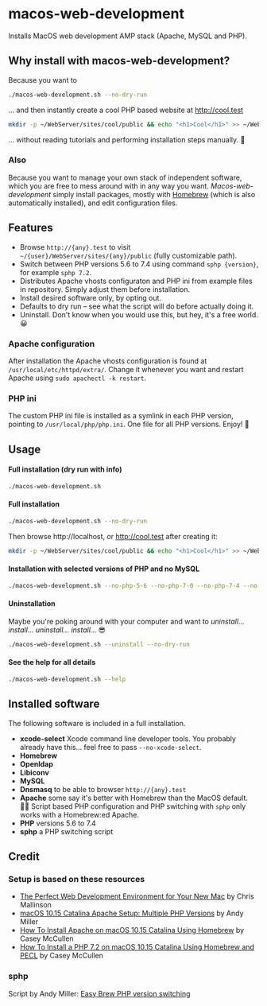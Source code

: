 # macos-web-development

Installs MacOS web development AMP stack (Apache, MySQL and PHP).


## Why install with macos-web-development?

Because you want to

```bash
./macos-web-development.sh --no-dry-run
```

... and then instantly create a cool PHP based website at http://cool.test

```bash
mkdir -p ~/WebServer/sites/cool/public && echo "<h1>Cool</h1>" >> ~/WebServer/sites/cool/public/index.php
```

... without reading tutorials and performing installation steps manually. 🤩

### Also

Because you want to manage your own stack of independent software, which you are free to mess around with in any way you want. *Macos-web-development* simply install packages, mostly with [Homebrew](https://brew.sh) (which is also automatically installed), and edit configuration files.



## Features

- Browse `http://{any}.test` to visit `~/{user}/WebServer/sites/{any}/public` (fully customizable path).
- Switch between PHP versions 5.6 to 7.4 using command `sphp {version}`, for example `sphp 7.2`.
- Distributes Apache vhosts configuraton and PHP ini from example files in repository. Simply adjust them before installation. 
- Install desired software only, by opting out.
- Defaults to dry run – see what the script will do before actually doing it.
- Uninstall. Don't know when you would use this, but hey, it's a free world. 😀

### Apache configuration

After installation the Apache vhosts configuration is found at `/usr/local/etc/httpd/extra/`. Change it whenever you want and restart Apache using `sudo apachectl -k restart`.


### PHP ini

The custom PHP ini file is installed as a symlink in each PHP version, pointing to `/usr/local/php/php.ini`. One file for all PHP versions. Enjoy! 🥳


## Usage

#### Full installation (dry run with info)

```bash
./macos-web-development.sh
```


#### Full installation

```bash
./macos-web-development.sh --no-dry-run
```

Then browse http://localhost, or http://cool.test after creating it:

```bash
mkdir -p ~/WebServer/sites/cool/public && echo "<h1>Cool</h1>" >> ~/WebServer/sites/cool/public/index.html
```


#### Installation with selected versions of PHP and no MySQL

```bash
./macos-web-development.sh --no-php-5-6 --no-php-7-0 --no-php-7-4 --no-mysql --no-dry-run
```


#### Uninstallation

Maybe you're poking around with your computer and want to *uninstall... install... uninstall... install...* 😎

```bash
./macos-web-development.sh --uninstall --no-dry-run
```


#### See the help for all details

```bash
./macos-web-development.sh --help
```


## Installed software

The following software is included in a full installation.

- **xcode-select** Xcode command line developer tools. You probably already have this... feel free to pass `--no-xcode-select`.
- **Homebrew**
- **Openldap**
- **Libiconv**
- **MySQL**
- **Dnsmasq** to be able to browser `http://{any}.test`
- **Apache** some say it's better with Homebrew than the MacOS default. 🤷‍♂️ Script based PHP configuration and PHP switching with `sphp` only works with a Homebrew:ed Apache.
- **PHP** versions 5.6 to 7.4
- **sphp** a PHP switching script


## Credit

### Setup is based on these resources

- [The Perfect Web Development Environment for Your New Mac](https://mallinson.ca/posts/5/the-perfect-web-development-environment-for-your-new-mac) by Chris Mallinson
- [macOS 10.15 Catalina Apache Setup: Multiple PHP Versions](https://getgrav.org/blog/macos-catalina-apache-multiple-php-versions) by Andy Miller
- [How To Install Apache on macOS 10.15 Catalina Using Homebrew](https://medium.com/better-programming/how-to-install-apache-on-macos-10-15-catalina-using-homebrew-78373ad962eb) by Casey McCullen
- [How To Install a PHP 7.2 on macOS 10.15 Catalina Using Homebrew and PECL](https://medium.com/better-programming/how-to-install-a-php-7-2-on-macos-10-15-catalina-using-homebrew-and-pecl-ad5b6c9ffb17) by Casey McCullen

### sphp

Script by Andy Miller: [Easy Brew PHP version switching](https://gist.github.com/rhukster/f4c04f1bf59e0b74e335ee5d186a98e2)
